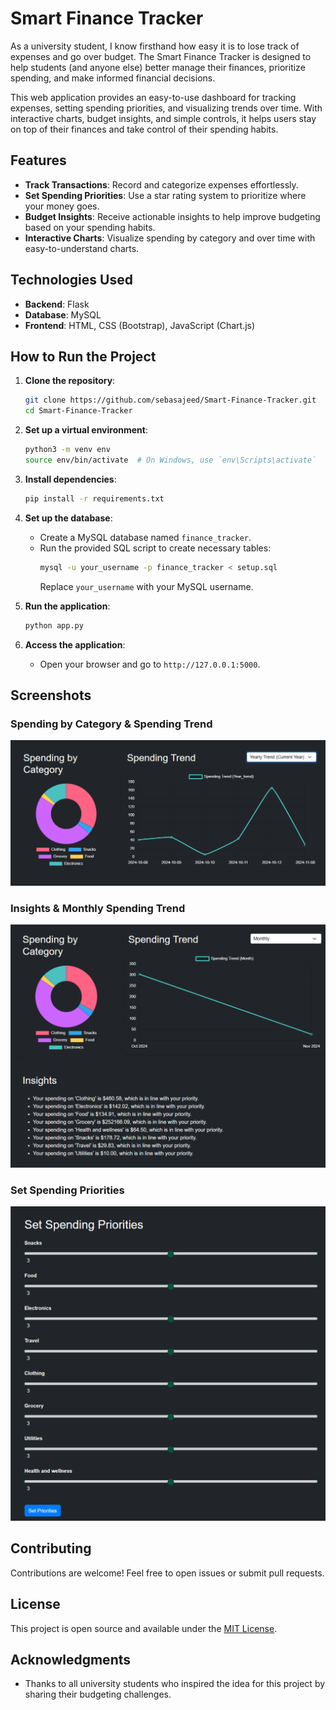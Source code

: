 # Smart Finance Tracker

As a university student, I know firsthand how easy it is to lose track of expenses and go over budget. The Smart Finance Tracker is designed to help students (and anyone else) better manage their finances, prioritize spending, and make informed financial decisions.

This web application provides an easy-to-use dashboard for tracking expenses, setting spending priorities, and visualizing trends over time. With interactive charts, budget insights, and simple controls, it helps users stay on top of their finances and take control of their spending habits.
 
## Features
- **Track Transactions**: Record and categorize expenses effortlessly.
- **Set Spending Priorities**: Use a star rating system to prioritize where your money goes.
- **Budget Insights**: Receive actionable insights to help improve budgeting based on your spending habits.
- **Interactive Charts**: Visualize spending by category and over time with easy-to-understand charts.

## Technologies Used
- **Backend**: Flask
- **Database**: MySQL
- **Frontend**: HTML, CSS (Bootstrap), JavaScript (Chart.js)

## How to Run the Project 

1. **Clone the repository**:
   ```bash
   git clone https://github.com/sebasajeed/Smart-Finance-Tracker.git
   cd Smart-Finance-Tracker
   ```

2. **Set up a virtual environment**:
   ```bash
   python3 -m venv env
   source env/bin/activate  # On Windows, use `env\Scripts\activate`
   ```

3. **Install dependencies**:
   ```bash
   pip install -r requirements.txt
   ```

4. **Set up the database**:
   - Create a MySQL database named `finance_tracker`.
   - Run the provided SQL script to create necessary tables:
     ```bash
     mysql -u your_username -p finance_tracker < setup.sql
     ```
     Replace `your_username` with your MySQL username.

5. **Run the application**:
   ```bash
   python app.py
   ```

6. **Access the application**:
   - Open your browser and go to `http://127.0.0.1:5000`.

## Screenshots

### Spending by Category & Spending Trend
![Spending by Category & Spending Trend](images/spending_category_trend.png)

### Insights & Monthly Spending Trend
![Insights & Monthly Spending Trend](images/insights_monthly_trend.png)

### Set Spending Priorities
![Set Spending Priorities](images/set_priorities.png)

## Contributing
Contributions are welcome! Feel free to open issues or submit pull requests.

## License
This project is open source and available under the [MIT License](LICENSE).

## Acknowledgments
- Thanks to all university students who inspired the idea for this project by sharing their budgeting challenges.

